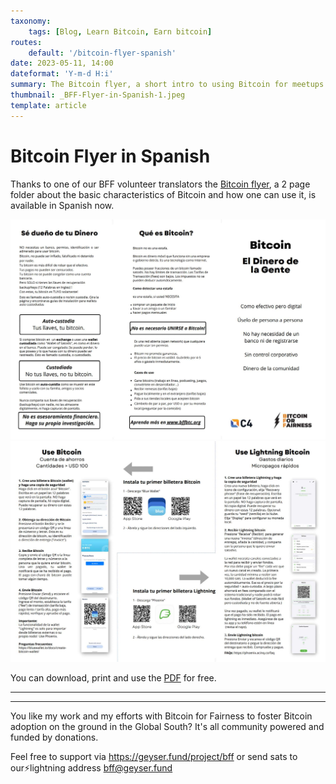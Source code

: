 ```yaml
---
taxonomy:
    tags: [Blog, Learn Bitcoin, Earn bitcoin]
routes:
    default: '/bitcoin-flyer-spanish'
date: 2023-05-11, 14:00
dateformat: 'Y-m-d H:i'
summary: The Bitcoin flyer, a short intro to using Bitcoin for meetups and beginners is available in Spanish now.
thumbnail: _BFF-Flyer-in-Spanish-1.jpeg
template: article 
---
```


# Bitcoin Flyer in Spanish

Thanks to one of our BFF volunteer translators the [Bitcoin flyer](https://bffbtc.org/flyer), a 2 page folder about the basic characteristics of Bitcoin and how one can use it, is available in Spanish now. 

![](_BFF-Flyer-in-Spanish-1.jpeg)
![](_BFF-Flyer-in-Spanish-2.jpeg)

You can download, print and use the [PDF](https://bffbtc.org/wp-content/uploads/2023/05/SHO-Bitcoin-flyer-BW-Phoenix.pdf.pdf) for free.

-----
<div class="_form_1"></div><script src="https://bff.activehosted.com/f/embed.php?id=1" type="text/javascript" charset="utf-8"></script>


-----
You like my work and my efforts with Bitcoin for Fairness to foster Bitcoin adoption on the ground in the Global South? It's all community powered and funded by donations. 

Feel free to support via https://geyser.fund/project/bff or send sats to our⚡️lightning address bff@geyser.fund 

